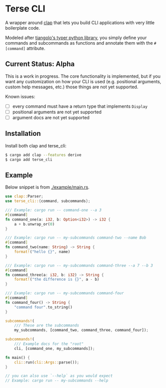 
# Terse CLI

A wrapper around [clap](https://github.com/clap-rs/clap) that lets you build CLI applications with very little boilerplate code.

Modeled after [tiangolo's typer python library](https://github.com/fastapi/typer), you simply define your commands and subcommands as functions and annotate them with the `#[command]` attribute.

## Current Status: Alpha

This is a work in progress. The core functionality is implemented, but if you want any customization on how your CLI is used (e.g. positional arguments, custom help messages, etc.) those things are not yet supported.

Known issues:
- [ ] every command must have a return type that implements `Display`
- [ ] positional arguments are not yet supported
- [ ] argument docs are not yet supported

## Installation

Install both clap and terse_cli:

```sh
$ cargo add clap --features derive
$ cargo add terse_cli
```

## Example

Below snippet is from [./example/main.rs](./example/main.rs).

```rs
use clap::Parser;
use terse_cli::{command, subcommands};

/// Example: cargo run -- command-one --a 3
#[command]
fn command_one(a: i32, b: Option<i32>) -> i32 {
    a + b.unwrap_or(0)
}

/// Example: cargo run -- my-subcommands command-two --name Bob
#[command]
fn command_two(name: String) -> String {
    format!("hello {}", name)
}

/// Example: cargo run -- my-subcommands command-three --a 7 --b 3
#[command]
fn command_three(a: i32, b: i32) -> String {
    format!("the difference is {}", a - b)
}

/// Example: cargo run -- my-subcommands command-four
#[command]
fn command_four() -> String {
    "command four".to_string()
}

subcommands!(
    /// These are the subcommands
    my_subcommands, [command_two, command_three, command_four]);

subcommands!(
    /// Example docs for the "root"
    cli, [command_one, my_subcommands]);

fn main() {
    cli::run(cli::Args::parse());
}

// you can also use `--help` as you would expect
// Example: cargo run -- my-subcommands --help

```
